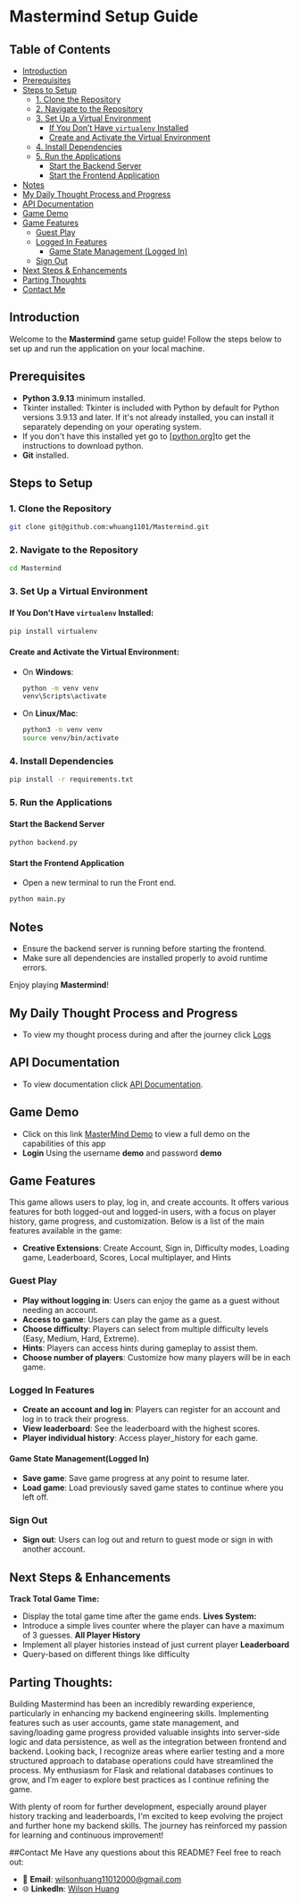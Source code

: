 # Mastermind Setup Guide

## Table of Contents
- [Introduction](#introduction)  
- [Prerequisites](#prerequisites)  
- [Steps to Setup](#steps-to-setup)  
  - [1. Clone the Repository](#1-clone-the-repository)  
  - [2. Navigate to the Repository](#2-navigate-to-the-repository)  
  - [3. Set Up a Virtual Environment](#3-set-up-a-virtual-environment)  
    - [If You Don’t Have `virtualenv` Installed](#if-you-dont-have-virtualenv-installed)  
    - [Create and Activate the Virtual Environment](#create-and-activate-the-virtual-environment)  
  - [4. Install Dependencies](#4-install-dependencies)  
  - [5. Run the Applications](#5-run-the-applications)  
    - [Start the Backend Server](#start-the-backend-server)  
    - [Start the Frontend Application](#start-the-frontend-application)  
- [Notes](#notes)  
- [My Daily Thought Process and Progress](#my-daily-thought-process-and-progress)  
- [API Documentation](#api-documentation)  
- [Game Demo](#game-demo)  
- [Game Features](#game-features)  
  - [Guest Play](#guest-play)  
  - [Logged In Features](#logged-in-features)  
    - [Game State Management (Logged In)](#game-state-management-logged-in)  
  - [Sign Out](#sign-out)
- [Next Steps & Enhancements](#next-steps-&-enhancements)
- [Parting Thoughts](#parting-thoughts)
- [Contact Me](#contact-me)

## Introduction
Welcome to the **Mastermind** game setup guide! Follow the steps below to set up and run the application on your local machine.

## Prerequisites
- **Python 3.9.13** minimum installed.
- Tkinter installed: Tkinter is included with Python by default for Python versions 3.9.13 and later. If it's not already installed, you can install it separately depending on your operating system.
- If you don't have this installed yet go to [[python.org](https://www.python.org/downloads/release/python-3128/)]to get the instructions to download python.
- **Git** installed.

## Steps to Setup

### 1. Clone the Repository
```bash
git clone git@github.com:whuang1101/Mastermind.git
```

### 2. Navigate to the Repository
```bash
cd Mastermind
```

### 3. Set Up a Virtual Environment

#### If You Don’t Have `virtualenv` Installed:
```bash
pip install virtualenv
```

#### Create and Activate the Virtual Environment:
- On **Windows**:
  ```bash
  python -m venv venv
  venv\Scripts\activate
  ```
- On **Linux/Mac**:
  ```bash
  python3 -m venv venv
  source venv/bin/activate
  ```

### 4. Install Dependencies
```bash
pip install -r requirements.txt
```

### 5. Run the Applications

#### Start the Backend Server
```bash
python backend.py
```

#### Start the Frontend Application
- Open a new terminal to run the Front end.
```bash
python main.py
```

## Notes
- Ensure the backend server is running before starting the frontend.
- Make sure all dependencies are installed properly to avoid runtime errors.

Enjoy playing **Mastermind**! 

## My Daily Thought Process and Progress
- To view my thought process during and after the journey click [Logs](/readme/logs.md)

## API Documentation 
- To view documentation click [API Documentation](/readme/api_documentation.md).

## Game Demo
- Click on this link [MasterMind Demo](https://youtu.be/ArRAV395sT4) to view a full demo on the capabilities of this app
- **Login** Using the username **demo** and password **demo**

## Game Features

This game allows users to play, log in, and create accounts. It offers various features for both logged-out and logged-in users, with a focus on player history, game progress, and customization. Below is a list of the main features available in the game:

- **Creative Extensions**: Create Account, Sign in, Difficulty modes, Loading game, Leaderboard, Scores, Local multiplayer, and Hints

### Guest Play
- **Play without logging in**: Users can enjoy the game as a guest without needing an account.
- **Access to game**: Users can play the game as a guest.
- **Choose difficulty**: Players can select from multiple difficulty levels (Easy, Medium, Hard, Extreme).
- **Hints**: Players can access hints during gameplay to assist them.
- **Choose number of players**: Customize how many players will be in each game.


### Logged In Features
- **Create an account and log in**: Players can register for an account and log in to track their progress.
- **View leaderboard**: See the leaderboard with the highest scores.
- **Player individual history**: Access player_history for each game.
#### Game State Management(Logged In)
- **Save game**: Save game progress at any point to resume later.
- **Load game**: Load previously saved game states to continue where you left off.

### Sign Out
- **Sign out**: Users can log out and return to guest mode or sign in with another account.

## Next Steps & Enhancements
  **Track Total Game Time:**
  - Display the total game time after the game ends.
  **Lives System:**
  - Introduce a simple lives counter where the player can have a maximum of 3 guesses.
  **All Player History**
  - Implement all player histories instead of just current player
  **Leaderboard**
  - Query-based on different things like difficulty

## Parting Thoughts:
Building Mastermind has been an incredibly rewarding experience, particularly in enhancing my backend engineering skills. Implementing features such as user accounts, game state management, and saving/loading game progress provided valuable insights into server-side logic and data persistence, as well as the integration between frontend and backend. Looking back, I recognize areas where earlier testing and a more structured approach to database operations could have streamlined the process. My enthusiasm for Flask and relational databases continues to grow, and I’m eager to explore best practices as I continue refining the game.

With plenty of room for further development, especially around player history tracking and leaderboards, I'm excited to keep evolving the project and further hone my backend skills. The journey has reinforced my passion for learning and continuous improvement!

##Contact Me
Have any questions about this README? Feel free to reach out:
- 📧 **Email**: [wilsonhuang11012000@gmail.com](mailto:wilsonhuang11012000@gmail.com)
- 🌐 **LinkedIn**: [Wilson Huang](https://www.linkedin.com/in/wilson-huang-720493179/)
